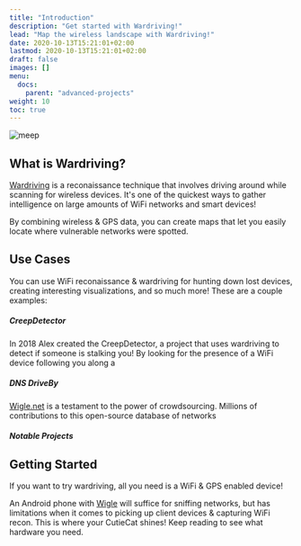 ```yaml
---
title: "Introduction"
description: "Get started with Wardriving!"
lead: "Map the wireless landscape with Wardriving!"
date: 2020-10-13T15:21:01+02:00
lastmod: 2020-10-13T15:21:01+02:00
draft: false
images: []
menu:
  docs:
    parent: "advanced-projects"
weight: 10
toc: true
---
```

![meep](images/wardriver/devkitty-wardriver-computer.JPG)


## What is Wardriving?
[Wardriving]() is a reconaissance technique that involves driving around while scanning for wireless devices.  It's one of the quickest ways to gather intelligence on large amounts of WiFi networks and smart devices!  

By combining wireless & GPS data, you can create maps that let you easily locate where vulnerable networks were spotted.

## Use Cases
You can use WiFi reconaissance & wardriving for hunting down lost devices, creating interesting visualizations, and so much more!  These are a couple examples:

##### CreepDetector
In 2018 Alex created the CreepDetector, a project that uses wardriving to detect if someone is stalking you!  By looking for the presence of a WiFi device following you along a

##### DNS DriveBy

[Wigle.net]() is a testament to the power of crowdsourcing. Millions of contributions to this open-source database of networks

##### Notable Projects

## Getting Started
If you want to try wardriving, all you need is a WiFi & GPS enabled device!  

An Android phone with [Wigle]() will suffice for sniffing networks, but has limitations when it comes to picking up client devices & capturing WiFi recon.  This is where your CutieCat shines!  Keep reading to see what hardware you need.

<!-- ## Potential Use Cases
There's a wide variety of use cases for Wardriving, but its most often used to collect vulnerable networks & devices, or for 
- Data Visualization
- Hunting vulnerable IoT Devices
-  -->

<!-- Typically, all you need is a WiFi & GPS enabled device (like a smartphone), but you can get started for as cheap as $10 using microcontrollers.  We're basically just "geotagging" the wireless devices, so we can locate them later on. -->